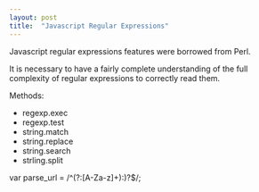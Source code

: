 ```yaml
---
layout: post
title:  "Javascript Regular Expressions"
---
```


Javascript regular expressions features were borrowed from Perl.

It is necessary to have a fairly complete understanding of the full complexity of regular expressions to correctly read them.

Methods:
* regexp.exec
* regexp.test
* string.match
* string.replace
* string.search
* strling.split

var parse_url = /^(?:[A-Za-z]+):)?$/;


